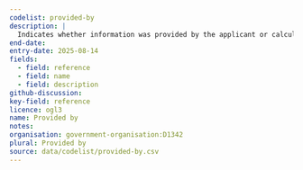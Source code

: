 ```yaml
---
codelist: provided-by
description: |
  Indicates whether information was provided by the applicant or calculated/determined by the system or an external service.
end-date:
entry-date: 2025-08-14
fields:
  - field: reference
  - field: name
  - field: description
github-discussion:
key-field: reference
licence: ogl3
name: Provided by
notes:
organisation: government-organisation:D1342
plural: Provided by
source: data/codelist/provided-by.csv
---
```

